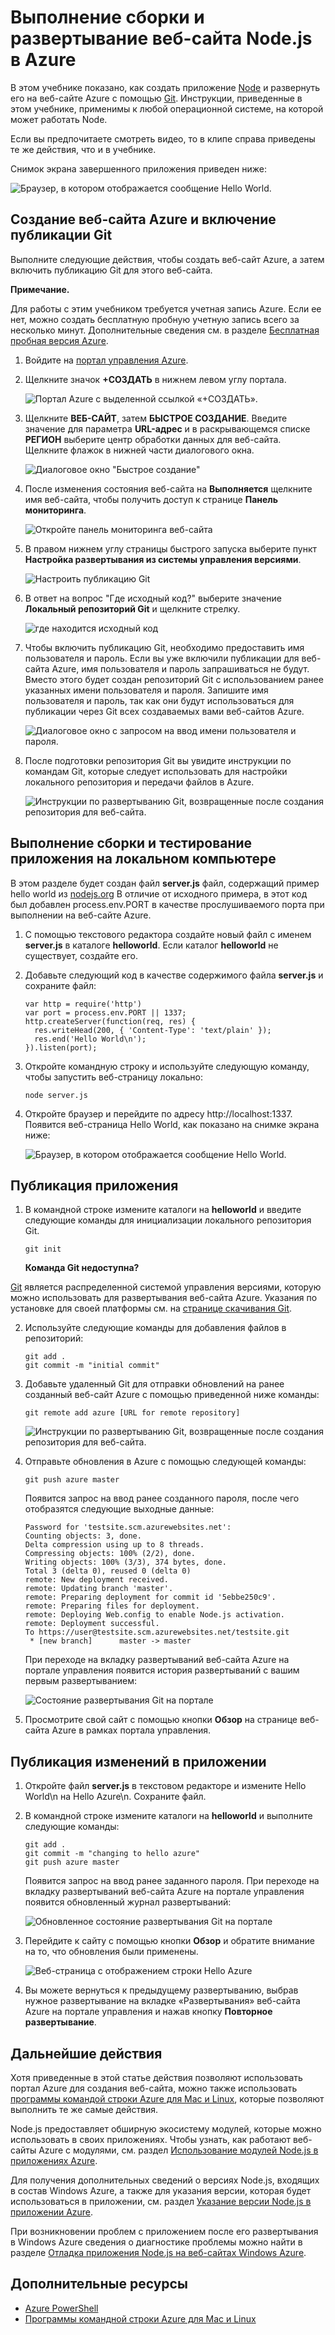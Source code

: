 <properties linkid="develop-node-create-a-website-mac" urlDisplayName="Website" pageTitle="Create a Node.js website on Mac - Azure tutorials" metaKeywords="Azure create website Node, Azure deploy website Node, website Node.js, Node website" description="Learn how to build and deploy a Node.js website in Azure. Sample code is written in Java." metaCanonical="" services="web-sites" documentationCenter="nodejs" title="Build and deploy a Node.js website to Azure" authors="larryfr" solutions="" manager="" editor="" />

<tags ms.service="web-sites" ms.workload="web" ms.tgt_pltfrm="na" ms.devlang="nodejs" ms.topic="article" ms.date="09/17/2014" ms.author="larryfr"></tags>

# Выполнение сборки и развертывание веб-сайта Node.js в Azure

В этом учебнике показано, как создать приложение [Node][Node] и развернуть его на веб-сайте Azure с помощью [Git][Git]. Инструкции, приведенные в этом учебнике, применимы к любой операционной системе, на которой может работать Node.

Если вы предпочитаете смотреть видео, то в клипе справа приведены те же действия, что и в учебнике.

Снимок экрана завершенного приложения приведен ниже:

![Браузер, в котором отображается сообщение Hello World.][Браузер, в котором отображается сообщение Hello World.]

## Создание веб-сайта Azure и включение публикации Git

Выполните следующие действия, чтобы создать веб-сайт Azure, а затем включить публикацию Git для этого веб-сайта.

<div class="dev-callout"><strong>Примечание.</strong>
<p>Для работы с этим учебником требуется учетная запись Azure. Если ее нет, можно создать бесплатную пробную учетную запись всего за несколько минут. Дополнительные сведения см. в разделе <a href="http://www.windowsazure.com/ru-ru/pricing/free-trial/?WT.mc_id=A7171371E" target="_blank">Бесплатная пробная версия Azure</a>.</p>
</div>

1.  Войдите на [портал управления Azure][портал управления Azure].

2.  Щелкните значок **+СОЗДАТЬ** в нижнем левом углу портала.

    ![Портал Azure с выделенной ссылкой «+СОЗДАТЬ».][Портал Azure с выделенной ссылкой «+СОЗДАТЬ».]

3.  Щелкните **ВЕБ-САЙТ**, затем **БЫСТРОЕ СОЗДАНИЕ**. Введите значение для параметра **URL-адрес** и в раскрывающемся списке **РЕГИОН** выберите центр обработки данных для веб-сайта. Щелкните флажок в нижней части диалогового окна.

    ![Диалоговое окно "Быстрое создание"][Диалоговое окно "Быстрое создание"]

4.  После изменения состояния веб-сайта на **Выполняется** щелкните имя веб-сайта, чтобы получить доступ к странице **Панель мониторинга**.

    ![Откройте панель мониторинга веб-сайта][Откройте панель мониторинга веб-сайта]

5.  В правом нижнем углу страницы быстрого запуска выберите пункт **Настройка развертывания из системы управления версиями**.

    ![Настроить публикацию Git][Настроить публикацию Git]

6.  В ответ на вопрос "Где исходный код?" выберите значение **Локальный репозиторий Git** и щелкните стрелку.

    ![где находится исходный код][где находится исходный код]

7.  Чтобы включить публикацию Git, необходимо предоставить имя пользователя и пароль. Если вы уже включили публикации для веб-сайта Azure, имя пользователя и пароль запрашиваться не будут. Вместо этого будет создан репозиторий Git с использованием ранее указанных имени пользователя и пароля. Запишите имя пользователя и пароль, так как они будут использоваться для публикации через Git всех создаваемых вами веб-сайтов Azure.

    ![Диалоговое окно с запросом на ввод имени пользователя и пароля.][Диалоговое окно с запросом на ввод имени пользователя и пароля.]

8.  После подготовки репозитория Git вы увидите инструкции по командам Git, которые следует использовать для настройки локального репозитория и передачи файлов в Azure.

    ![Инструкции по развертыванию Git, возвращенные после создания репозитория для веб-сайта.][Инструкции по развертыванию Git, возвращенные после создания репозитория для веб-сайта.]

## Выполнение сборки и тестирование приложения на локальном компьютере

В этом разделе будет создан файл **server.js** файл, содержащий пример hello world из [nodejs.org][Node] В отличие от исходного примера, в этот код был добавлен process.env.PORT в качестве прослушиваемого порта при выполнении на веб-сайте Azure.

1.  С помощью текстового редактора создайте новый файл с именем **server.js** в каталоге **helloworld**. Если каталог **helloworld** не существует, создайте его.
2.  Добавьте следующий код в качестве содержимого файла **server.js** и сохраните файл:

        var http = require('http')
        var port = process.env.PORT || 1337;
        http.createServer(function(req, res) {
          res.writeHead(200, { 'Content-Type': 'text/plain' });
          res.end('Hello World\n');
        }).listen(port);

3.  Откройте командную строку и используйте следующую команду, чтобы запустить веб-страницу локально:

        node server.js

4.  Откройте браузер и перейдите по адресу http://localhost:1337. Появится веб-страница Hello World, как показано на снимке экрана ниже:

    ![Браузер, в котором отображается сообщение Hello World.][1]

## Публикация приложения

1.  В командной строке измените каталоги на **helloworld** и введите следующие команды для инициализации локального репозитория Git.

        git init

    <div class="dev-callout"><strong>Команда Git недоступна?</strong>
<p><a href="http://git-scm.com/" target="_blank">Git</a> является распределенной системой управления версиями, которую можно использовать для развертывания веб-сайта Azure. Указания по установке для своей платформы см. на <a href="http://git-scm.com/download" target="_blank">странице скачивания Git</a>.</p>
</div>

2.  Используйте следующие команды для добавления файлов в репозиторий:

        git add .
        git commit -m "initial commit"

3.  Добавьте удаленный Git для отправки обновлений на ранее созданный веб-сайт Azure с помощью приведенной ниже команды:

        git remote add azure [URL for remote repository]

    ![Инструкции по развертыванию Git, возвращенные после создания репозитория для веб-сайта.][Инструкции по развертыванию Git, возвращенные после создания репозитория для веб-сайта.]

4.  Отправьте обновления в Azure с помощью следующей команды:

        git push azure master

    Появится запрос на ввод ранее созданного пароля, после чего отобразятся следующие выходные данные:

        Password for 'testsite.scm.azurewebsites.net':
        Counting objects: 3, done.
        Delta compression using up to 8 threads.
        Compressing objects: 100% (2/2), done.
        Writing objects: 100% (3/3), 374 bytes, done.
        Total 3 (delta 0), reused 0 (delta 0)
        remote: New deployment received.
        remote: Updating branch 'master'.
        remote: Preparing deployment for commit id '5ebbe250c9'.
        remote: Preparing files for deployment.
        remote: Deploying Web.config to enable Node.js activation.
        remote: Deployment successful.
        To https://user@testsite.scm.azurewebsites.net/testsite.git
         * [new branch]      master -> master

    При переходе на вкладку развертываний веб-сайта Azure на портале управления появится история развертываний с вашим первым развертыванием:

    ![Состояние развертывания Git на портале][Состояние развертывания Git на портале]

5.  Просмотрите свой сайт с помощью кнопки **Обзор** на странице веб-сайта Azure в рамках портала управления.

## Публикация изменений в приложении

1.  Откройте файл **server.js** в текстовом редакторе и измените Hello World\\n на Hello Azure\\n. Сохраните файл.
2.  В командной строке измените каталоги на **helloworld** и выполните следующие команды:

        git add .
        git commit -m "changing to hello azure"
        git push azure master

    Появится запрос на ввод ранее заданного пароля. При переходе на вкладку развертываний веб-сайта Azure на портале управления появится обновленный журнал развертываний:

    ![Обновленное состояние развертывания Git на портале][Обновленное состояние развертывания Git на портале]

3.  Перейдите к сайту с помощью кнопки **Обзор** и обратите внимание на то, что обновления были применены.

    ![Веб-страница с отображением строки Hello Azure][Браузер, в котором отображается сообщение Hello World.]

4.  Вы можете вернуться к предыдущему развертыванию, выбрав нужное развертывание на вкладке «Развертывания» веб-сайта Azure на портале управления и нажав кнопку **Повторное развертывание**.

## Дальнейшие действия

Хотя приведенные в этой статье действия позволяют использовать портал Azure для создания веб-сайта, можно также использовать [программы командой строки Azure для Mac и Linux][программы командой строки Azure для Mac и Linux], которые позволяют выполнить те же самые действия.

Node.js предоставляет обширную экосистему модулей, которые можно использовать в своих приложениях. Чтобы узнать, как работают веб-сайты Azure с модулями, см. раздел [Использование модулей Node.js в приложениях Azure][Использование модулей Node.js в приложениях Azure].

Для получения дополнительных сведений о версиях Node.js, входящих в состав Windows Azure, а также для указания версии, которая будет использоваться в приложении, см. раздел [Указание версии Node.js в приложении Azure][Указание версии Node.js в приложении Azure].

При возникновении проблем с приложением после его развертывания в Windows Azure сведения о диагностике проблемы можно найти в разделе [Отладка приложения Node.js на веб-сайтах Windows Azure][Отладка приложения Node.js на веб-сайтах Windows Azure].

## Дополнительные ресурсы

-   [Azure PowerShell][Azure PowerShell]
-   [Программы командной строки Azure для Mac и Linux][программы командой строки Azure для Mac и Linux]

  [Node]: http://nodejs.org
  [Git]: http://git-scm.com
  [Браузер, в котором отображается сообщение Hello World.]: ./media/web-sites-nodejs-develop-deploy-mac/helloazure.png
  [Бесплатная пробная версия Azure]: http://www.windowsazure.com/ru-ru/pricing/free-trial/?WT.mc_id=A7171371E
  [портал управления Azure]: http://manage.windowsazure.com
  [Портал Azure с выделенной ссылкой «+СОЗДАТЬ».]: ./media/web-sites-nodejs-develop-deploy-mac/plus-new.png
  [Диалоговое окно "Быстрое создание"]: ./media/web-sites-nodejs-develop-deploy-mac/create-quick-website.png
  [Откройте панель мониторинга веб-сайта]: ./media/web-sites-nodejs-develop-deploy-mac/go_to_dashboard.png
  [Настроить публикацию Git]: ./media/web-sites-nodejs-develop-deploy-mac/setup_git_publishing.png
  [где находится исходный код]: ./media/web-sites-nodejs-develop-deploy-mac/where_is_code.png
  [Диалоговое окно с запросом на ввод имени пользователя и пароля.]: ./media/web-sites-nodejs-develop-deploy-mac/git-deployment-credentials.png
  [Инструкции по развертыванию Git, возвращенные после создания репозитория для веб-сайта.]: ./media/web-sites-nodejs-develop-deploy-mac/git-instructions.png
  [1]: ./media/web-sites-nodejs-develop-deploy-mac/helloworldlocal.png
  [2]: http://git-scm.com/
  [странице скачивания Git]: http://git-scm.com/download
  [Состояние развертывания Git на портале]: ./media/web-sites-nodejs-develop-deploy-mac/git_deployments_first.png
  [Обновленное состояние развертывания Git на портале]: ./media/web-sites-nodejs-develop-deploy-mac/git_deployments_second.png
  [программы командой строки Azure для Mac и Linux]: /ru-ru/documentation/articles/xplat-cli/
  [Использование модулей Node.js в приложениях Azure]: /ru-ru/documentation/articles/nodejs-use-node-modules-azure-apps/
  [Указание версии Node.js в приложении Azure]: /ru-ru/documentation/articles/nodejs-specify-node-version-azure-apps/
  [Отладка приложения Node.js на веб-сайтах Windows Azure]: /ru-ru/documentation/articles/web-sites-nodejs-debug/
  [Azure PowerShell]: /ru-ru/documentation/articles/install-configure-powershell/
